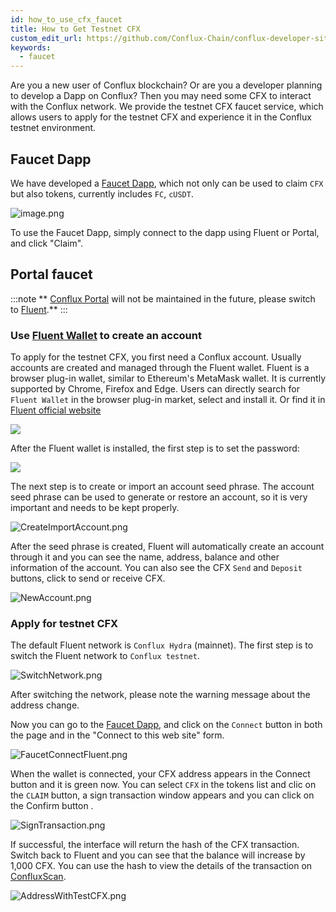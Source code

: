 ```yaml
---
id: how_to_use_cfx_faucet
title: How to Get Testnet CFX
custom_edit_url: https://github.com/Conflux-Chain/conflux-developer-site/edit/master/docs/guides/en/how-to-use-cfx-faucet.md
keywords:
  - faucet
---
```


Are you a new user of Conflux blockchain? Or are you a developer planning to develop a Dapp on Conflux? Then you may need some CFX to interact with the Conflux network. We provide the testnet CFX faucet service, which allows users to apply for the testnet CFX and experience it in the Conflux testnet environment.

## Faucet Dapp

We have developed a [Faucet Dapp](http://faucet.confluxnetwork.org/), which not only can be used to claim `CFX` but also tokens, currently includes `FC`, `cUSDT`.

![image.png](/img/portal/Dapp-faucet.png)

To use the Faucet Dapp, simply connect to the dapp using Fluent or Portal, and click "Claim".

## Portal faucet

:::note
** [Conflux Portal](https://portal.conflux-chain.org/) will not be maintained in the future, please switch to [Fluent](https://fluentwallet.com/).**
:::

### Use [Fluent Wallet](https://fluentwallet.com/) to create an account

To apply for the testnet CFX, you first need a Conflux account. Usually accounts are created and managed through the Fluent wallet. Fluent is a browser plug-in wallet, similar to Ethereum's MetaMask wallet. It is currently supported by Chrome, Firefox and Edge. Users can directly search for `Fluent Wallet` in the browser plug-in market, select and install it. Or find it in [Fluent official website](https://fluentwallet.com/)

![](/img/fluent/Fluent-Create.png)

After the Fluent wallet is installed, the first step is to set the password:

![](/img/fluent/SetPassword.png)

The next step is to create or import an account seed phrase. The account seed phrase can be used to generate or restore an account, so it is very important and needs to be kept properly.

![CreateImportAccount.png](/img/fluent/CreateImportAccount.png)

After the seed phrase is created, Fluent will automatically create an account through it and you can see the name, address, balance and other information of the account. You can also see the CFX `Send` and `Deposit` buttons, click to send or receive CFX.

![NewAccount.png](/img/fluent/NewAccount.png)

### Apply for testnet CFX
The default Fluent network is `Conflux Hydra` (mainnet). The first step is to switch the Fluent network to `Conflux testnet`. 

![SwitchNetwork.png](/img/fluent/SwitchNetwork.png)

After switching the network, please note the warning message about the address change.  

Now you can go to the [Faucet Dapp](http://faucet.confluxnetwork.org/), and click on the `Connect` button in both the page and in the "Connect to this web site" form.

![FaucetConnectFluent.png](/img/fluent/FaucetConnectFluent.png)

When the wallet is connected, your CFX address appears in the Connect button and it is green now. 
You can select `CFX` in the tokens list and clic on the `CLAIM` button, a sign transaction window appears and you can click on the Confirm button . 

![SignTransaction.png](/img/fluent/SignTransaction.png)

If successful, the interface will return the hash of the CFX transaction. Switch back to Fluent and you can see that the balance will increase by 1,000 CFX. You can use the hash to view the details of the transaction on [ConfluxScan](https://testnet.confluxscan.io/).

![AddressWithTestCFX.png](/img/fluent/AddressWithTestCFX.png)

